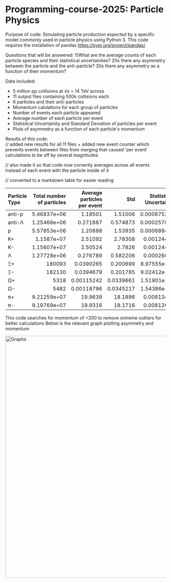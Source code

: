 # Programming-course-2025: Particle Physics
Purpose of code:
  Simulating particle production expected by a specific model commonly used in particle physics using Python 3.
  This code requires the installation of pandas https://pypi.org/project/pandas/.

Questions that will be answered:
  1)What are the average counts of each particle species and their statistical uncertainties?
  2)Is there any asymmetry between the particle and the anti-particle?
  3)Is there any asymmetry as a function of their momentum?

Data included:
  - 5 million pp collisions at √s = 14 TeV across
  - 11 output files containing 500k collisions each
  - 6 particles and their anti-particles
  - Momentum calulations for each group of particles
  - Number of events each particle appeared
  - Average number of each particle per event
  - Statisitcal Uncertainity and Standard Deviation of particles per event
  - Plots of asymmetry as a function of each particle's momentum 

    
Results of this code:  
// added new results for all 11 files + added new event counter which prevents events between files from merging that caused 'per event' calculations to be off by several magnitudes  

// also made it so that code now correctly averages across all events instead of each event with the particle inside of it  

// converted to a markdown table for easier reading  


| Particle Type   |   Total number of particles |   Average particles per event |        Std |   Statistical Uncertainty |
|:----------------|----------------------------:|------------------------------:|-----------:|--------------------------:|
| anti-p          |                 5.46837e+06 |                    1.18501    |  1.51006   |               0.000675317 |
| anti-Λ          |                 1.25466e+06 |                    0.271887   |  0.574873  |               0.000257091 |
| p               |                 5.57853e+06 |                    1.20888    |  1.53935   |               0.000688418 |
| Κ+              |                 1.1587e+07  |                    2.51092    |  2.78308   |               0.00124463  |
| Κ-              |                 1.15607e+07 |                    2.50524    |  2.7826    |               0.00124442  |
| Λ               |                 1.27728e+06 |                    0.276789   |  0.582206  |               0.00026037  |
| Ξ+              |            180093           |                    0.0390265  |  0.200699  |               8.97555e-05 |
| Ξ-              |            182130           |                    0.0394679  |  0.201785  |               9.02412e-05 |
| Ω+              |              5318           |                    0.00115242 |  0.0339661 |               1.51901e-05 |
| Ω-              |              5482           |                    0.00118796 |  0.0345217 |               1.54386e-05 |
| π+              |                 9.21259e+07 |                   19.9639     | 18.1886    |               0.00813417  |
| π-              |                 9.19769e+07 |                   19.9316     | 18.1716    |               0.00812659  |



This code searches for momentum of <200 to remove extreme outliers for better calculations
Below is the relevant graph plotting asymmetry and momentum

<img width="1536" height="760" alt="Graphs" src="https://github.com/user-attachments/assets/9c0fc014-2180-4107-884e-1eeff7d19b3a" />
